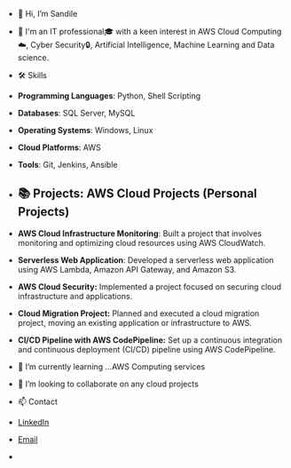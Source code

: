 - 👋 Hi, I’m Sandile
- 👀 I'm an IT professional🎓 with a keen interest in AWS Cloud Computing☁️, Cyber Security🔒, Artificial Intelligence, Machine Learning and Data science.
  
  
- 🛠️ Skills
- **Programming Languages**: Python, Shell Scripting
- **Databases**: SQL Server, MySQL
- **Operating Systems**: Windows, Linux
- **Cloud Platforms**: AWS
- **Tools**: Git, Jenkins, Ansible
  

- ## 📚 Projects: AWS Cloud Projects (Personal Projects)
- **AWS Cloud Infrastructure Monitoring**: Built a project that involves monitoring and optimizing cloud resources using AWS CloudWatch.
- **Serverless Web Application**: Developed a serverless web application using AWS Lambda, Amazon API Gateway, and Amazon S3.
- **AWS Cloud Security:** Implemented a project focused on securing cloud infrastructure and applications.
- **Cloud Migration Project:** Planned and executed a cloud migration project, moving an existing application or infrastructure to AWS.
- **CI/CD Pipeline with AWS CodePipeline:** Set up a continuous integration and continuous deployment (CI/CD) pipeline using AWS CodePipeline.


- 🌱 I’m currently learning ...AWS Computing services
- 💞️ I’m looking to collaborate on any cloud projects

- 📫  Contact
- [LinkedIn](https://www.linkedin.com/in/sandile-mkhize-23912218a/)
- [Email](sandilemkeyze@gmail.com)
- 

<!---
Sandile9816/Sandile9816 is a ✨ special ✨ repository because its `README.md` (this file) appears on your GitHub profile.
You can click the Preview link to take a look at your changes.
--->
